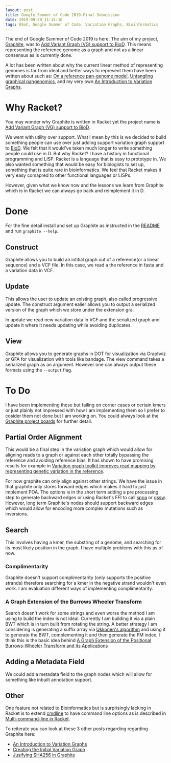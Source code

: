 ```yaml
---
layout: post
title: Google Summer of Code 2019—Final Submission
date: 2019-09-20 11:15:16
tags: GSoC, Google Summer of Code, Variation Graphs, Bioinformatics
---
```


The end of Google Summer of Code 2019 is here. 
The aim of my project, [Graphite], was to [Add Variant Graph (VG) support to BioD].
This means representing the reference genome as a graph and not as a linear consensus as is currently done.

A lot has been written about why the current linear method of representing genomes is far from ideal and better ways to represent them have been written about such as: [On a reference pan-genome model], [Untangling graphical pangenomics], and my very own [An Introduction to Variation Graphs].


# Why Racket?
You may wonder why Graphite is written in Racket yet the project name is [Add Variant Graph (VG) support to BioD].

We went with utility over support. What I mean by this is we decided to build something people can use
over just adding support variation graph support to [BioD]. We felt that it would've taken much longer to write something people could use in D.
But why Racket? I have a history in functional programming and LISP. Racket is a language that is easy to prototype in. We also wanted something that would be easy for biologists to set up, something that is quite rare in bioinformatics. We feel that Racket makes it very easy comapred to other functional languages or LISPs.

However, given what we know now and the lessons we learn from Graphite which is in Racket we can always go back and reimplement it in D.

# Done
For the fine detail install and set up Graphite as instructed in the [README] and run `graphite --help`.

## Construct
Graphite allows you to build an intitial graph out of a reference(or a linear sequence) and a VCF file.
In this case, we read a the reference in fasta and a variation data in VCF.

## Update
This allows the user to update an existing graph, also called progressive update.
The construct argument ealier allows you to output a serialized version of the graph which we store
under the extension gra.

In update we read new variation data in VCF and the serialized graph and update it where it needs updating while avoiding duplicates.

## View
Graphite allows you to generate graphs in DOT for visualization via Graphviz or GFA for visualization with tools like bandage. 
The view command takes a serialized graph as an argument. However one can always output these formats using the `--output` flag.


# To Do
I have been implementing these but failing on corner cases or certain kmers or just plainly not impressed with how I am implementing them so I prefer to cosider them not done but I am working on.
You could always look at the [Graphite project boards] for further detail.

## Partial Order Alignment
This would be a final step in the variation graph which would allow for aligning reads to a graph or against each other totally bypassing the reference and avoiding reference bias. It has shown to have promising results for example in [Variation graph toolkit improves read mapping by representing genetic variation in the reference]. 

For now graphite can only align against other strings. We have the issue in that graphite only stores forward edges which makes it hard to just implement POA.
The options is in the short term adding a pre processing step to generate backward edges or using Racket's FFI to call [spoa] or [gssw]. However, long term Graphite's nodes should support backward edges which would allow for encoding more complex mutations such as inversions.


## Search
This involves having a kmer, the substring of a genome, and searching for its most likely position in the graph.
I have multiple problems with this as of now.

### Complimentarity
Graphite doesn't support complimentarity (only supports the positive strands) therefore searching for a kmer in the negative strand wouldn't even work. I am evaluation different ways of implementing complimentarity.

### A Graph Extension of the Burrows Wheeler Transform
Search doesn't work for some strings and even worse the method I am using to build the index is not ideal. Currently I am building it via a plain BWT which is in turn built from rotating the string.
A better strategy I am considering is generating a suffix array via [Ukkonen's algorithm] and using it to generate the BWT, complementing it and then generate the FM index. I think this is the basic idea behind [A Graph Extension of the Positional Burrows-Wheeler Transform and its Applications]

## Adding a Metadata Field
We could add a metadata field to the graph nodes which will allow for something like inbuilt annotation support.

## Other
One feature not related to Bioinformatics but is surprisingly lacking in Racket is to extend 
[cmdline] to have command line options as is described in [Multi-command-line in Racket].

To reiterate you can look at these 3 other posts regarding regarding Graphite here:

 - [An Introduction to Variation Graphs]
 - [Creating the Initial Variation Graph]
 - [Jusifying SHA256 in Graphite]



[BioD]: https://github.com/biod/biod
[Graphite]: https://github.com/urbanslug/graphite
[An Introduction to Variation Graphs]: 2019-06-22-Introduction-to-Variation-Graphs.html
[Creating the Initial Variation Graph]: 2019-07-15-Creating-the-Initial-Variation-Graph.html
[Jusifying SHA256 in Graphite]: 2019-07-21-Justifying-SHA256-in-Graphite.html
[Add Variant Graph (VG) support to BioD]: https://summerofcode.withgoogle.com/projects/#4733198808907776
[cmdline]: https://github.com/racket/racket/blob/master/racket/collects/racket/cmdline.rkt
[Multi-command-line in Racket]: https://pavpanchekha.com/blog/multi-command-line.html
[Graphite project boards]: https://github.com/urbanslug/graphite/projects
[A Graph Extension of the Positional Burrows-Wheeler Transform and its Applications]: https://www.biorxiv.org/content/10.1101/051409v1
[Variation graph toolkit improves read mapping by representing genetic variation in the reference]: https://www.nature.com/articles/nbt.4227
[spoa]: https://github.com/rvaser/spoa
[gssw]: https://github.com/vgteam/gssw
[Untangling graphical pangenomics]: https://ekg.github.io/2019/07/09/Untangling-graphical-pangenomics
[On a reference pan-genome model]: https://lh3.github.io/2019/07/08/on-a-reference-pan-genome-model
[Ukkonen's algorithm]: https://en.wikipedia.org/wiki/Ukkonen%27s_algorithm
[README]: https://github.com/urbanslug/graphite#graphite